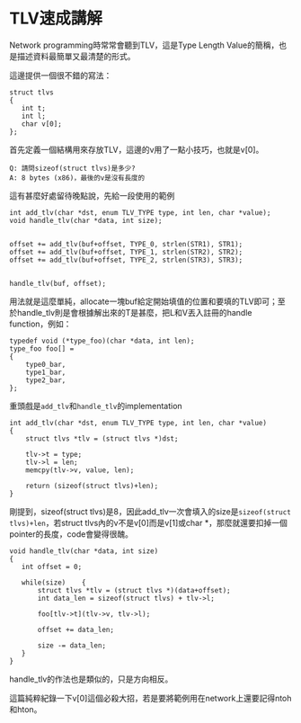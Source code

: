 # TLV速成講解

Network programming時常常會聽到TLV，這是Type Length Value的簡稱，也是描述資料最簡單又最清楚的形式。
 
 
這邊提供一個很不錯的寫法：
 ```
struct tlvs
{    
    int t;    
    int l;    
    char v[0];
};
 ```
 
首先定義一個結構用來存放TLV，這邊的v用了一點小技巧，也就是v[0]。
```
Q: 請問sizeof(struct tlvs)是多少?
A: 8 bytes (x86)，最後的v是沒有長度的
``` 
 
這有甚麼好處留待晚點說，先給一段使用的範例
``` 
int add_tlv(char *dst, enum TLV_TYPE type, int len, char *value);
void handle_tlv(char *data, int size);
 
 
offset += add_tlv(buf+offset, TYPE_0, strlen(STR1), STR1);   
offset += add_tlv(buf+offset, TYPE_1, strlen(STR2), STR2);   
offset += add_tlv(buf+offset, TYPE_2, strlen(STR3), STR3);
 
 
handle_tlv(buf, offset);
``` 
 
用法就是這麼單純，allocate一塊buf給定開始填值的位置和要填的TLV即可；至於handle_tlv則是會根據解出來的T是甚麼，把L和V丟入註冊的handle function，例如：
```
typedef void (*type_foo)(char *data, int len);
type_foo foo[] =
{    
    type0_bar,    
    type1_bar,    
    type2_bar,
};
 ```
 
重頭戲是`add_tlv`和`handle_tlv`的implementation
 
``` 
int add_tlv(char *dst, enum TLV_TYPE type, int len, char *value)
{   
    struct tlvs *tlv = (struct tlvs *)dst;
 
    tlv->t = type;   
    tlv->l = len;   
    memcpy(tlv->v, value, len);
 
    return (sizeof(struct tlvs)+len);
} 
``` 
剛提到，sizeof(struct tlvs)是8，因此add_tlv一次會填入的size是`sizeof(struct tlvs)+len`，若struct tlvs內的v不是v[0]而是v[1]或char *，那麼就還要扣掉一個pointer的長度，code會變得很醜。
 
 
 ```
void handle_tlv(char *data, int size)
{   
    int offset = 0;
 
    while(size)    {       
        struct tlvs *tlv = (struct tlvs *)(data+offset);       
        int data_len = sizeof(struct tlvs) + tlv->l;
 
        foo[tlv->t](tlv->v, tlv->l);
 
        offset += data_len;
 
        size -= data_len;   
    }
}
 ```
 
handle_tlv的作法也是類似的，只是方向相反。

這篇純粹紀錄一下v[0]這個必殺大招，若是要將範例用在network上還要記得ntoh和hton。


